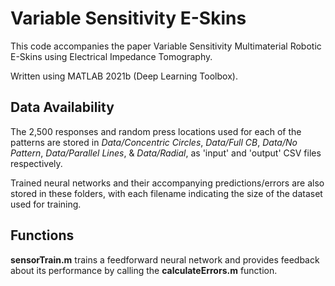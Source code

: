# Variable Sensitivity E-Skins
This code accompanies the paper Variable Sensitivity Multimaterial Robotic E-Skins using Electrical Impedance Tomography.

Written using MATLAB 2021b (Deep Learning Toolbox).

## Data Availability
The 2,500 responses and random press locations used for each of the patterns are stored in _Data/Concentric Circles_, _Data/Full CB_, _Data/No Pattern_, _Data/Parallel Lines_, & _Data/Radial_, as 'input' and 'output' CSV files respectively.

Trained neural networks and their accompanying predictions/errors are also stored in these folders, with each filename indicating the size of the dataset used for training.


## Functions
**sensorTrain.m** trains a feedforward neural network and provides feedback about its performance by calling the **calculateErrors.m** function.
